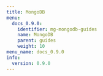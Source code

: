 ```yaml
---
title: MongoDB
menu:
  docs_0.9.0:
    identifier: mg-mongodb-guides
    name: MongoDB
    parent: guides
    weight: 10
menu_name: docs_0.9.0
info:
  version: 0.9.0
---
```


